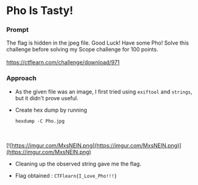 # Pho Is Tasty!

### Prompt

The flag is hidden in the jpeg file. Good Luck! Have some Pho! Solve this challenge before solving my Scope challenge for 100 points.
\
\
https://ctflearn.com/challenge/download/971

### Approach
- As the given file was an image, I first tried using ```exiftool``` and ```strings```, but it didn't prove useful.

- Create hex dump by running
  ```
  hexdump -C Pho.jpg
  ```
\
\
  [![https://imgur.com/MxsNElN.png](https://imgur.com/MxsNElN.png)](https://imgur.com/MxsNElN.png)

- Cleaning up the observed string gave me the flag.

- Flag obtained : ```CTFlearn{I_Love_Pho!!!}```
